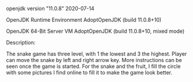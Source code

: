 
openjdk version "11.0.8" 2020-07-14


OpenJDK Runtime Environment AdoptOpenJDK (build 11.0.8+10)


OpenJDK 64-Bit Server VM AdoptOpenJDK (build 11.0.8+10, mixed mode)

Description:

The snake game has three level, with 1 the lowest and 3 the highest. Player can move the snake by left and right arrow key.
More instructions can be seen once the game is started.
For the snake and the fruit, I fill the circle with some pictures I find online to fill it to make the game look better.

